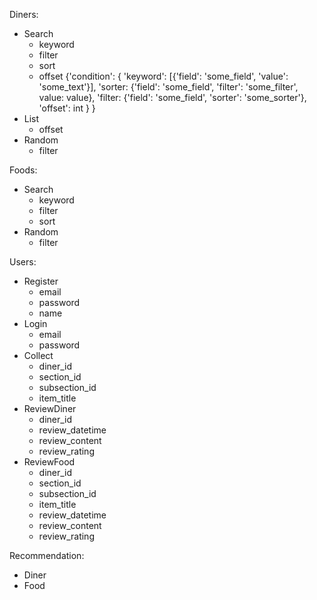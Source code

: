 Diners:
- Search
    - keyword
    - filter
    - sort
    - offset
    {'condition':
        {
            'keyword': [{'field': 'some_field', 'value': 'some_text'}],
            'sorter: {'field': 'some_field', 'filter': 'some_filter', value: value},
            'filter: {'field': 'some_field', 'sorter': 'some_sorter'},
            'offset': int
        }
    }
- List
    - offset
- Random
    - filter

Foods:
- Search
    - keyword
    - filter
    - sort
- Random
    - filter

Users:
- Register
    - email
    - password
    - name
- Login
    - email
    - password
- Collect
    - diner_id
    - section_id
    - subsection_id
    - item_title
- ReviewDiner
    - diner_id
    - review_datetime
    - review_content
    - review_rating
- ReviewFood
    - diner_id
    - section_id
    - subsection_id
    - item_title
    - review_datetime
    - review_content
    - review_rating

Recommendation:
- Diner
- Food